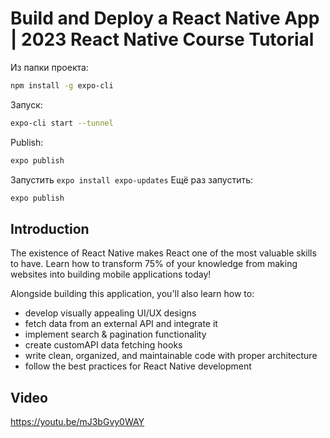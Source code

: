 # Build and Deploy a React Native App | 2023 React Native Course Tutorial

Из папки проекта:
```bash
npm install -g expo-cli
```
Запуск:
```bash
expo-cli start --tunnel
```
Publish:
```bash
expo publish
```
Запустить `expo install expo-updates`
Ещё раз запустить:
```bash
expo publish
```
## Introduction
The existence of React Native makes React one of the most valuable skills to have. Learn how to transform 75% of your knowledge from making websites into building mobile applications today!

Alongside building this application, you'll also learn how to:
- develop visually appealing UI/UX designs
- fetch data from an external API and integrate it
- implement search & pagination functionality
- create customAPI data fetching hooks
- write clean, organized, and maintainable code with proper architecture
- follow the best practices for React Native development

## Video
https://youtu.be/mJ3bGvy0WAY
